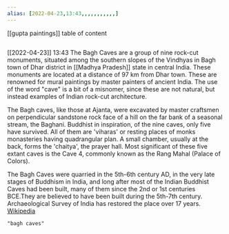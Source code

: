```yaml
---
alias: [2022-04-23,13:43,,,,,,,,,,,]
---
```

[[gupta paintings]]
table of content
```toc
```

[[2022-04-23]] 13:43
The Bagh Caves are a group of nine rock-cut monuments, situated among the southern slopes of the Vindhyas in Bagh town of Dhar district in [[Madhya Pradesh]] state in central India. These monuments are located at a distance of 97 km from Dhar town. These are renowned for mural paintings by master painters of ancient India. The use of the word "cave" is a bit of a misnomer, since these are not natural, but instead examples of Indian rock-cut architecture.

The Bagh caves, like those at Ajanta, were excavated by master craftsmen on perpendicular sandstone rock face of a hill on the far bank of a seasonal stream, the Baghani. Buddhist in inspiration, of the nine caves, only five have survived. All of them are 'viharas' or resting places of monks monasteries having quadrangular plan. A small chamber, usually at the back, forms the 'chaitya', the prayer hall. Most significant of these five extant caves is the Cave 4, commonly known as the Rang Mahal (Palace of Colors).

The Bagh Caves were quarried in the 5th-6th century AD, in the very late stages of Buddhism in India, and long after most of the Indian Buddhist Caves had been built, many of them since the 2nd or 1st centuries BCE.They are believed to have been built during the 5th-7th century. Archaeological Survey of India has restored the place over 17 years.
[Wikipedia](https://en.wikipedia.org/wiki/Bagh%20Caves)
```query
"bagh caves"
```
